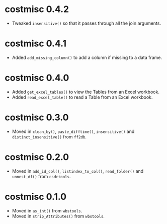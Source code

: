 # costmisc 0.4.2

* Tweaked `insensitive()` so that it passes through all the join arguments.

# costmisc 0.4.1

* Added `add_missing_column()` to add a column if missing to a data frame.

# costmisc 0.4.0

* Added `get_excel_tables()` to view the Tables from an Excel workbook.
* Added `read_excel_table()` to read a Table from an Excel workbook.

# costmisc 0.3.0

* Moved in `clean_by()`, `paste_difftime()`, `insensitive()` and `distinct_insensitive()` from `ff2db`.

# costmisc 0.2.0

* Moved in `add_id_col()`, `listindex_to_col()`, `read_folder()` and `unnest_df()` from `csdrtools`.

# costmisc 0.1.0

* Moved in `as_int()` from `wbstools`.
* Moved in `strip_Attributes()` from `wbstools`.
